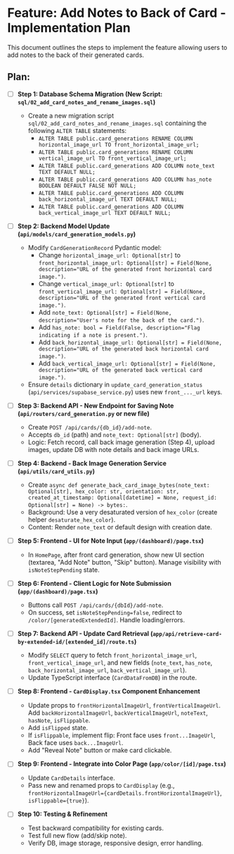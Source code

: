 # Feature: Add Notes to Back of Card - Implementation Plan

This document outlines the steps to implement the feature allowing users to add notes to the back of their generated cards.

## Plan:

-   [ ] **Step 1: Database Schema Migration (New Script: `sql/02_add_card_notes_and_rename_images.sql`)**
    -   Create a new migration script `sql/02_add_card_notes_and_rename_images.sql` containing the following `ALTER TABLE` statements:
        -   `ALTER TABLE public.card_generations RENAME COLUMN horizontal_image_url TO front_horizontal_image_url;`
        -   `ALTER TABLE public.card_generations RENAME COLUMN vertical_image_url TO front_vertical_image_url;`
        -   `ALTER TABLE public.card_generations ADD COLUMN note_text TEXT DEFAULT NULL;`
        -   `ALTER TABLE public.card_generations ADD COLUMN has_note BOOLEAN DEFAULT FALSE NOT NULL;`
        -   `ALTER TABLE public.card_generations ADD COLUMN back_horizontal_image_url TEXT DEFAULT NULL;`
        -   `ALTER TABLE public.card_generations ADD COLUMN back_vertical_image_url TEXT DEFAULT NULL;`

-   [ ] **Step 2: Backend Model Update (`api/models/card_generation_models.py`)**
    -   Modify `CardGenerationRecord` Pydantic model:
        -   Change `horizontal_image_url: Optional[str]` to `front_horizontal_image_url: Optional[str] = Field(None, description="URL of the generated front horizontal card image.")`.
        -   Change `vertical_image_url: Optional[str]` to `front_vertical_image_url: Optional[str] = Field(None, description="URL of the generated front vertical card image.")`.
        -   Add `note_text: Optional[str] = Field(None, description="User's note for the back of the card.")`.
        -   Add `has_note: bool = Field(False, description="Flag indicating if a note is present.")`.
        -   Add `back_horizontal_image_url: Optional[str] = Field(None, description="URL of the generated back horizontal card image.")`.
        -   Add `back_vertical_image_url: Optional[str] = Field(None, description="URL of the generated back vertical card image.")`.
    -   Ensure `details` dictionary in `update_card_generation_status` (`api/services/supabase_service.py`) uses new `front_..._url` keys.

-   [ ] **Step 3: Backend API - New Endpoint for Saving Note (`api/routers/card_generation.py` or new file)**
    -   Create `POST /api/cards/{db_id}/add-note`.
    -   Accepts `db_id` (path) and `note_text: Optional[str]` (body).
    -   Logic: Fetch record, call back image generation (Step 4), upload images, update DB with note details and back image URLs.

-   [ ] **Step 4: Backend - Back Image Generation Service (`api/utils/card_utils.py`)**
    -   Create `async def generate_back_card_image_bytes(note_text: Optional[str], hex_color: str, orientation: str, created_at_timestamp: Optional[datetime] = None, request_id: Optional[str] = None) -> bytes:`.
    -   Background: Use a very desaturated version of `hex_color` (create helper `desaturate_hex_color`).
    -   Content: Render `note_text` or default design with creation date.

-   [ ] **Step 5: Frontend - UI for Note Input (`app/(dashboard)/page.tsx`)**
    -   In `HomePage`, after front card generation, show new UI section (textarea, "Add Note" button, "Skip" button). Manage visibility with `isNoteStepPending` state.

-   [ ] **Step 6: Frontend - Client Logic for Note Submission (`app/(dashboard)/page.tsx`)**
    -   Buttons call `POST /api/cards/{dbId}/add-note`.
    -   On success, set `isNoteStepPending=false`, redirect to `/color/[generatedExtendedId]`. Handle loading/errors.

-   [ ] **Step 7: Backend API - Update Card Retrieval (`app/api/retrieve-card-by-extended-id/[extended_id]/route.ts`)**
    -   Modify `SELECT` query to fetch `front_horizontal_image_url`, `front_vertical_image_url`, and new fields (`note_text`, `has_note`, `back_horizontal_image_url`, `back_vertical_image_url`).
    -   Update TypeScript interface (`CardDataFromDB`) in the route.

-   [ ] **Step 8: Frontend - `CardDisplay.tsx` Component Enhancement**
    -   Update props to `frontHorizontalImageUrl`, `frontVerticalImageUrl`. Add `backHorizontalImageUrl`, `backVerticalImageUrl`, `noteText`, `hasNote`, `isFlippable`.
    -   Add `isFlipped` state.
    -   If `isFlippable`, implement flip: Front face uses `front...ImageUrl`, Back face uses `back...ImageUrl`.
    -   Add "Reveal Note" button or make card clickable.

-   [ ] **Step 9: Frontend - Integrate into Color Page (`app/color/[id]/page.tsx`)**
    -   Update `CardDetails` interface.
    -   Pass new and renamed props to `CardDisplay` (e.g., `frontHorizontalImageUrl={cardDetails.frontHorizontalImageUrl}`, `isFlippable={true}`).

-   [ ] **Step 10: Testing & Refinement**
    -   Test backward compatibility for existing cards.
    -   Test full new flow (add/skip note).
    -   Verify DB, image storage, responsive design, error handling. 